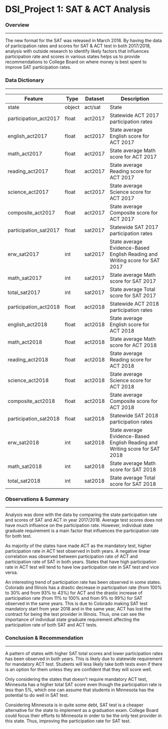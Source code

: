 # DSI_Project 1: SAT & ACT Analysis

### Overview
----

The new format for the SAT was released in March 2016. By having the data of participation rates and scores for SAT & ACT test in both 2017/2018, analysis with outside research to identify likely factors that influences participation rate and scores in various states helps us to provide recommendations to College Board on where money is best spent to improve SAT participation rates.


### Data Dictionary
----

|Feature|Type|Dataset|Description|
|---|---|---|---|
|state|object|act/sat|State|
|participation_act2017|float|act2017|Statewide ACT 2017 participation rates|
|english_act2017|float|act2017|State average English score for ACT 2017|
|math_act2017|float|act2017|State average Math score for ACT 2017|
|reading_act2017|float|act2017|State average Reading score for ACT 2017|
|science_act2017|float|act2017|State average Science score for ACT 2017|
|composite_act2017|float|act2017|State average Composite score for ACT 2017|
|participation_sat2017|float|sat2017|Statewide SAT 2017 participation rates|
|erw_sat2017|int|sat2017|State average Evidence-Based English Reading and Writing score for SAT 2017|
|math_sat2017|int|sat2017|State average Math score for SAT 2017|
|total_sat2017|int|sat2017|State average Total score for SAT 2017|
|participation_act2018|float|act2018|Statewide ACT 2018 participation rates|
|english_act2018|float|act2018|State average English score for ACT 2018|
|math_act2018|float|act2018|State average Math score for ACT 2018|
|reading_act2018|float|act2018|State average Reading score for ACT 2018|
|science_act2018|float|act2018|State average Science score for ACT 2018|
|composite_act2018|float|act2018|State average Composite score for ACT 2018|
|participation_sat2018|float|sat2018|Statewide SAT 2018 participation rates|
|erw_sat2018|int|sat2018|State average Evidence-Based English Reading and Writing score for SAT 2018|
|math_sat2018|int|sat2018|State average Math score for SAT 2018|
|total_sat2018|int|sat2018|State average Total score for SAT 2018|

### Observations & Summary
---

Analysis was done with the data by comparing the state participation rate and scores of SAT and ACT in year 2017/2018. Average test scores does not have much influence on the participation rate. However, individual state graduate requirement is a main factor that influences the participation rate for both test.

As majority of the states have made ACT as the mandatory test, higher participation rate in ACT test observed in both years. A negative linear correlation was observed between participation rate of ACT and participation rate of SAT in both years. States that have high participation rate in ACT test will tend to have low participation rate in SAT test and vice versa. 

An interesting trend of participation rate has been observed in some states. Colorado and Illinois has a drastic decrease in participation rate (from 100% to 30% and from 93% to 43%) for ACT and the drastic increase of participation rate (from 11% to 100% and from 9% to 99%) for SAT observed in the same years. This is due to Colorado making SAT test mandatory start from year 2018 and in the same year, ACT has lost the contract for being the test provider in Illinois. Thus, one can see the importance of individual state graduate requirement affecting the participation rate of both SAT and ACT tests.



### Conclusion & Recommendation
---

A pattern of states with higher SAT total scores and lower participation rates has been observed in both years. This is likely due to statewide requirement for mandatory ACT test. Students will less likely take both tests even if there is an option for them unless they are confident that they will score well. 

Only considering the states that doesn't require mandatory ACT test, Minnesota has a higher total SAT score even though the participation rate is less than 5%, which one can assume that students in Minnesota has the potential to do well in SAT test.

Considering Minnesota is in quite some debt, SAT test is a cheaper alternative for the state to implement as a graduation exam. College Board could focus their efforts to Minnesota in order to be the only test provider in this state. Thus, improving the participation rate for SAT test.
